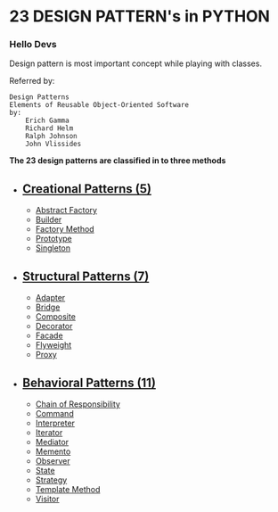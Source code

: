 # 23 DESIGN PATTERN's in PYTHON
### Hello Devs

Design pattern is most important concept while playing 
with classes.

Referred by:

    Design Patterns
    Elements of Reusable Object-Oriented Software
    by:
        Erich Gamma
        Richard Helm
        Ralph Johnson
        John Vlissides


<b>The 23 design patterns are classified in to three methods</b>

* <a href='/Creational Patterns'><h2>Creational Patterns (5)</h2></a>
    * <a href='/Creational Patterns/AbstractFactory.py'>Abstract Factory</a>
    * <a href='/Creational Patterns/Builder.py'>Builder</a>
    * <a href='/Creational Patterns/FactoryMethod.py'>Factory Method</a>
    * <a href='/Creational Patterns/Prototype.py'>Prototype</a>
    * <a href='/Creational Patterns/Singleton.py'>Singleton</a>

* <a href='/Structural Patterns'><h2>Structural Patterns (7)</h2></a>
    * <a href='/Structural Patterns/Adapter.py'>Adapter</a>
    * <a href='/Structural Patterns/Bridge.py'>Bridge</a>
    * <a href='/Structural Patterns/Composite.py'>Composite</a>
    * <a href='/Structural Patterns/Decorator.py'>Decorator</a>
    * <a href='/Structural Patterns/Facade.py'>Facade</a>
    * <a href='/Structural Patterns/Flyweight.py'>Flyweight</a>
    * <a href='/Structural Patterns/Proxy.py'>Proxy</a>

* <a href="/Behavioral Patterns"><h2>Behavioral Patterns (11)</h2></a>
    * <a href='/Behavioral Patterns/ChainofResponsibility.py'>Chain of Responsibility</a>
    * <a href='/Behavioral Patterns/Command.py'>Command</a>
    * <a href='/Behavioral Patterns/Interpreter.py'>Interpreter</a>
    * <a href='/Behavioral Patterns/Iterator.py'>Iterator</a>
    * <a href='/Behavioral Patterns/Mediator.py'>Mediator</a>
    * <a href='/Behavioral Patterns/Memento.py'>Memento</a>
    * <a href='/Behavioral Patterns/Observer.py'>Observer</a>
    * <a href='/Behavioral Patterns/State.py'>State</a>
    * <a href='/Behavioral Patterns/Strategy.py'>Strategy</a>
    * <a href='/Behavioral Patterns/TemplateMethod.py'>Template Method</a>
    * <a href='/Behavioral Patterns/Visitor.py'>Visitor</a>